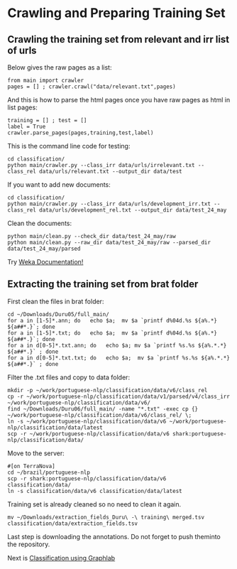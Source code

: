 # Crawling and Preparing Training Set

## Crawling the training set from relevant and irr list of urls

Below gives the raw pages as a list:

    from main import crawler
    pages = [] ; crawler.crawl("data/relevant.txt",pages)

And this is how to parse the html pages once you have raw pages as html in list pages:

    training = [] ; test = []
    label = True
    crawler.parse_pages(pages,training,test,label)

This is the command line code for testing:

    cd classification/
    python main/crawler.py --class_irr data/urls/irrelevant.txt --class_rel data/urls/relevant.txt --output_dir data/test

If you want to add new documents:

    cd classification/
    python main/crawler.py --class_irr data/urls/development_irr.txt --class_rel data/urls/development_rel.txt --output_dir data/test_24_may
    
Clean the documents:

    python main/clean.py --check_dir data/test_24_may/raw
    python main/clean.py --raw_dir data/test_24_may/raw --parsed_dir data/test_24_may/parsed


Try [Weka Documentation!](/docs/weka.md)

## Extracting the training set from brat folder

First clean the files in brat folder:

    cd ~/Downloads/Duru05/full_main/
    for a in [1-5]*.ann; do   echo $a;  mv $a `printf d%04d.%s ${a%.*} ${a##*.}`; done
    for a in [1-5]*.txt; do   echo $a;  mv $a `printf d%04d.%s ${a%.*} ${a##*.}`; done
    for a in d[0-5]*.txt.ann; do   echo $a; mv $a `printf %s.%s ${a%.*.*} ${a##*.}` ; done
    for a in d[0-5]*.txt.txt; do   echo $a;  mv $a `printf %s.%s ${a%.*.*} ${a##*.}` ; done

Filter the .txt files and copy to data folder:

    mkdir -p ~/work/portuguese-nlp/classification/data/v6/class_rel
    cp -r ~/work/portuguese-nlp/classification/data/v1/parsed/v4/class_irr ~/work/portuguese-nlp/classification/data/v6/
    find ~/Downloads/Duru06/full_main/ -name "*.txt" -exec cp {} ~/work/portuguese-nlp/classification/data/v6/class_rel/ \;
    ln -s ~/work/portuguese-nlp/classification/data/v6 ~/work/portuguese-nlp/classification/data/latest
    scp -r ~/work/portuguese-nlp/classification/data/v6 shark:portuguese-nlp/classification/data/

Move to the server:

    #[on TerraNova]    
    cd ~/brazil/portuguese-nlp
    scp -r shark:portuguese-nlp/classification/data/v6 classification/data/
    ln -s classification/data/v6 classification/data/latest
    
Training set is already cleaned so no need to clean it again. 

    mv ~/Downloads/extraction_fields_Duru\ -\ training\ merged.tsv classification/data/extraction_fields.tsv

Last step is downloading the annotations. Do not forget to push theminto the repository.


Next is [Classification using Graphlab](/docs/classification_with_graphlab.md)
